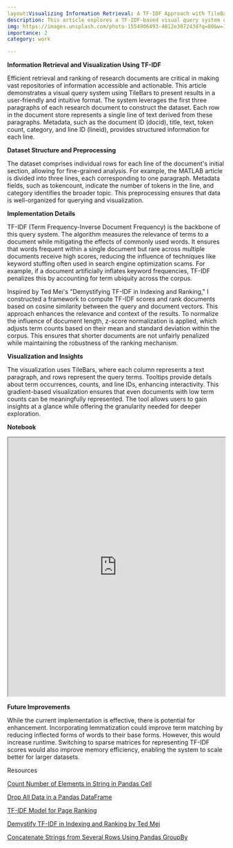 ```yaml
---
layout:Visualizing Information Retrieval: A TF-IDF Approach with TileBars
description: This article explores a TF-IDF-based visual query system using TileBars to retrieve and rank research documents efficiently. By leveraging metadata and the first three paragraphs of each document, it combines preprocessing, normalization, and intuitive visualizations to present relevant results. Future improvements, including lemmatization and sparse matrices, are also discussed.
img: https://images.unsplash.com/photo-1554906493-4812e307243d?q=80&w=1972&auto=format&fit=crop&ixlib=rb-4.0.3&ixid=M3wxMjA3fDB8MHxwaG90by1wYWdlfHx8fGVufDB8fHx8fA%3D%3D
importance: 2
category: work

---
```


**Information Retrieval and Visualization Using TF-IDF**

Efficient retrieval and ranking of research documents are critical in making vast repositories of information accessible and actionable. This article demonstrates a visual query system using TileBars to present results in a user-friendly and intuitive format. The system leverages the first three paragraphs of each research document to construct the dataset. Each row in the document store represents a single line of text derived from these paragraphs. Metadata, such as the document ID (docid), title, text, token count, category, and line ID (lineid), provides structured information for each line.

**Dataset Structure and Preprocessing**

The dataset comprises individual rows for each line of the document's initial section, allowing for fine-grained analysis. For example, the MATLAB article is divided into three lines, each corresponding to one paragraph. Metadata fields, such as tokencount, indicate the number of tokens in the line, and category identifies the broader topic. This preprocessing ensures that data is well-organized for querying and visualization.

**Implementation Details**

TF-IDF (Term Frequency-Inverse Document Frequency) is the backbone of this query system. The algorithm measures the relevance of terms to a document while mitigating the effects of commonly used words. It ensures that words frequent within a single document but rare across multiple documents receive high scores, reducing the influence of techniques like keyword stuffing often used in search engine optimization scams. For example, if a document artificially inflates keyword frequencies, TF-IDF penalizes this by accounting for term ubiquity across the corpus.

Inspired by Ted Mei's "Demystifying TF-IDF in Indexing and Ranking," I constructed a framework to compute TF-IDF scores and rank documents based on cosine similarity between the query and document vectors. This approach enhances the relevance and context of the results. To normalize the influence of document length, z-score normalization is applied, which adjusts term counts based on their mean and standard deviation within the corpus. This ensures that shorter documents are not unfairly penalized while maintaining the robustness of the ranking mechanism.

**Visualization and Insights**

The visualization uses TileBars, where each column represents a text paragraph, and rows represent the query terms. Tooltips provide details about term occurrences, counts, and line IDs, enhancing interactivity. This gradient-based visualization ensures that even documents with low term counts can be meaningfully represented. The tool allows users to gain insights at a glance while offering the granularity needed for deeper exploration.

**Notebook**
<iframe src="https://colab.research.google.com/drive/1ffjWWK-XXGChGaaE4gx71aSNWl8GuOs2#scrollTo=3P6JpjlIw_Tp?embedded=true" width="100%" height="600px"></iframe>


**Future Improvements**

While the current implementation is effective, there is potential for enhancement. Incorporating lemmatization could improve term matching by reducing inflected forms of words to their base forms. However, this would increase runtime. Switching to sparse matrices for representing TF-IDF scores would also improve memory efficiency, enabling the system to scale better for larger datasets.

Resources

<a href = "https://stackoverflow.com/questions/58988394/count-number-of-elements-in-string-in-pandas-cell">Count Number of Elements in String in Pandas Cell</a>

<a href = "https://stackoverflow.com/questions/39173992/drop-all-data-in-a-pandas-dataframe">Drop All Data in a Pandas DataFrame</a>

<a href = "https://www.geeksforgeeks.org/tf-idf-model-for-page-ranking/">TF-IDF Model for Page Ranking</a>

<a href = "https://ted-mei.medium.com/demystify-tf-idf-in-indexing-and-ranking-5c3ae88c3fa0">Demystify TF-IDF in Indexing and Ranking by Ted Mei</a>

<a href = "https://stackoverflow.com/questions/27298178/concatenate-strings-from-several-rows-using-pandas-groupby">Concatenate Strings from Several Rows Using Pandas GroupBy</a>

